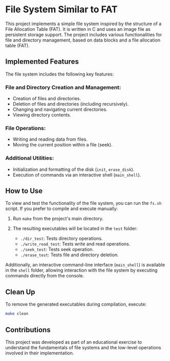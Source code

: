 # File System Similar to FAT

This project implements a simple file system inspired by the structure of a File Allocation Table (FAT). It is written in C and uses an image file as persistent storage support. The project includes various functionalities for file and directory management, based on data blocks and a file allocation table (FAT).

## Implemented Features

The file system includes the following key features:

### File and Directory Creation and Management:

- Creation of files and directories.
- Deletion of files and directories (including recursively).
- Changing and navigating current directories.
- Viewing directory contents.

### File Operations:

- Writing and reading data from files.
- Moving the current position within a file (seek).

### Additional Utilities:

- Initialization and formatting of the disk (`init`, `erase_disk`).
- Execution of commands via an interactive shell (`main_shell`).

## How to Use

To view and test the functionality of the file system, you can run the `fs.sh` script. If you prefer to compile and execute manually:

1. Run `make` from the project's main directory.
2. The resulting executables will be located in the `test` folder:

   - `./dir_test`: Tests directory operations.
   - `./write_read_test`: Tests write and read operations.
   - `./seek_test`: Tests seek operation.
   - `./erase_test`: Tests file and directory deletion.

Additionally, an interactive command-line interface (`main_shell`) is available in the `shell` folder, allowing interaction with the file system by executing commands directly from the console.

## Clean Up

To remove the generated executables during compilation, execute:

```bash
make clean
```

## Contributions

This project was developed as part of an educational exercise to understand the fundamentals of file systems and the low-level operations involved in their implementation.
